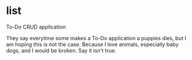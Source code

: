 # list
To-Do CRUD application

They say everytime some makes a To-Do application a puppies dies, but I am hoping this is not the case. Because I love animals, especially baby dogs, and I would be broken. Say it isn't true.
